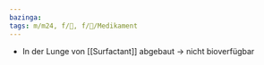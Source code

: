 ```yaml
---
bazinga: 
tags: m/m24, f/🦠, f/💊/Medikament
---
```

- In der Lunge von [[Surfactant]] abgebaut → nicht bioverfügbar